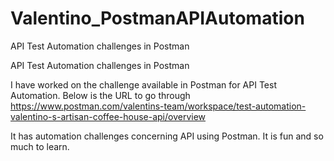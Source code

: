 # Valentino_PostmanAPIAutomation
API Test Automation challenges in Postman

API Test Automation challenges in Postman

I have worked on the challenge available in Postman for API Test Automation. Below is the URL to go through https://www.postman.com/valentins-team/workspace/test-automation-valentino-s-artisan-coffee-house-api/overview

It has automation challenges concerning API using Postman. It is fun and so much to learn.
